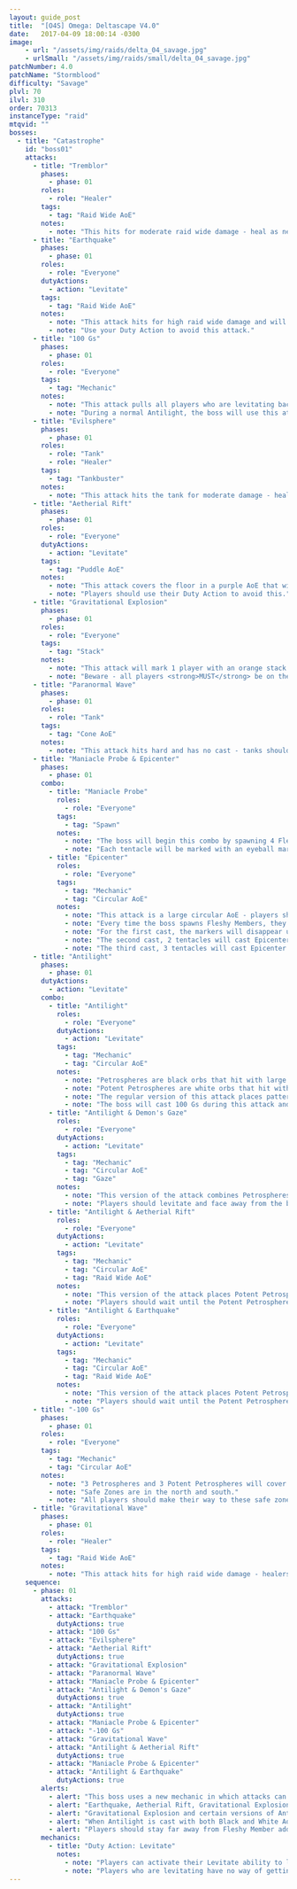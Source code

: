 ```yaml
---
layout: guide_post
title:  "[O4S] Omega: Deltascape V4.0"
date:   2017-04-09 18:00:14 -0300
image:
    - url: "/assets/img/raids/delta_04_savage.jpg"
    - urlSmall: "/assets/img/raids/small/delta_04_savage.jpg"
patchNumber: 4.0
patchName: "Stormblood"
difficulty: "Savage"
plvl: 70
ilvl: 310
order: 70313
instanceType: "raid"
mtqvid: ""
bosses:
  - title: "Catastrophe"
    id: "boss01"
    attacks:
      - title: "Tremblor"
        phases:
          - phase: 01
        roles:
          - role: "Healer"
        tags:
          - tag: "Raid Wide AoE"
        notes:
          - note: "This hits for moderate raid wide damage - heal as necessary."
      - title: "Earthquake"
        phases:
          - phase: 01
        roles:
          - role: "Everyone"
        dutyActions:
          - action: "Levitate"
        tags:
          - tag: "Raid Wide AoE"
        notes:
          - note: "This attack hits for high raid wide damage and will give players a stacking Vulnerability Up debuff if hit."
          - note: "Use your Duty Action to avoid this attack."
      - title: "100 Gs"
        phases:
          - phase: 01
        roles:
          - role: "Everyone"
        tags:
          - tag: "Mechanic"
        notes:
          - note: "This attack pulls all players who are levitating back to the ground."
          - note: "During a normal Antilight, the boss will use this attack to pull players back to the ground, making the only safe zone accessible."
      - title: "Evilsphere"
        phases:
          - phase: 01
        roles:
          - role: "Tank"
          - role: "Healer"
        tags:
          - tag: "Tankbuster"
        notes:
          - note: "This attack hits the tank for moderate damage - heal and cooldown as necessary."
      - title: "Aetherial Rift"
        phases:
          - phase: 01
        roles:
          - role: "Everyone"
        dutyActions:
          - action: "Levitate"
        tags:
          - tag: "Puddle AoE"
        notes:
          - note: "This attack covers the floor in a purple AoE that will slowly draw players into the ground, killing them if it is successful."
          - note: "Players should use their Duty Action to avoid this."
      - title: "Gravitational Explosion"
        phases:
          - phase: 01
        roles:
          - role: "Everyone"
        tags:
          - tag: "Stack"
        notes:
          - note: "This attack will mark 1 player with an orange stack marker."
          - note: "Beware - all players <strong>MUST</strong> be on the same level to share the damage - if the player is levitating, all other players should also levitate using their Duty Action."
      - title: "Paranormal Wave"
        phases:
          - phase: 01
        roles:
          - role: "Tank"
        tags:
          - tag: "Cone AoE"
        notes:
          - note: "This attack hits hard and has no cast - tanks should face the boss away from the group at all times."
      - title: "Maniacle Probe & Epicenter"
        phases:
          - phase: 01
        combo:
          - title: "Maniacle Probe"
            roles:
              - role: "Everyone"
            tags:
              - tag: "Spawn"
            notes:
              - note: "The boss will begin this combo by spawning 4 Fleshy Member adds."
              - note: "Each tentacle will be marked with an eyeball marker - this marker indicates which of the tentacles will hit with Epicenter."
          - title: "Epicenter"
            roles:
              - role: "Everyone"
            tags:
              - tag: "Mechanic"
              - tag: "Circular AoE"
            notes:
              - note: "This attack is a large circular AoE - players should run to the Fleshy Member adds that <strong>DO NOT</strong> have eyeball markers."
              - note: "Every time the boss spawns Fleshy Members, they will all begin with eyeball markers."
              - note: "For the first cast, the markers will disappear until 1 tentacle is left - this is the tentacle that will cast Epicenter."
              - note: "The second cast, 2 tentacles will cast Epicenter."
              - note: "The third cast, 3 tentacles will cast Epicenter."
      - title: "Antilight"
        phases:
          - phase: 01
        dutyActions:
          - action: "Levitate"
        combo:
          - title: "Antilight"
            roles:
              - role: "Everyone"
            dutyActions:
              - action: "Levitate"
            tags:
              - tag: "Mechanic"
              - tag: "Circular AoE"
            notes:
              - note: "Petrospheres are black orbs that hit with large circular AoEs on the <strong>GROUND LEVEL</strong>."
              - note: "Potent Petrospheres are white orbs that hit with large circular AoEs on the <strong>UPPER LEVEL</strong>."
              - note: "The regular version of this attack places patterns of both types - the only safe zone is on the <strong>GROUND LEVEL</strong> at the very center of the arena."
              - note: "The boss will cast 100 Gs during this attack and pull all levitating players to the ground."
          - title: "Antilight & Demon's Gaze"
            roles:
              - role: "Everyone"
            dutyActions:
              - action: "Levitate"
            tags:
              - tag: "Mechanic"
              - tag: "Circular AoE"
              - tag: "Gaze"
            notes:
              - note: "This version of the attack combines Petrospheres (Black Orbs, Ground Level) with a gaze attack."
              - note: "Players should levitate and face away from the boss to avoid Petrification and a stacking Vulnerability Up debuff."
          - title: "Antilight & Aetherial Rift"
            roles:
              - role: "Everyone"
            dutyActions:
              - action: "Levitate"
            tags:
              - tag: "Mechanic"
              - tag: "Circular AoE"
              - tag: "Raid Wide AoE"
            notes:
              - note: "This version of the attack places Potent Petrospheres (White Orbs, Upper Level) and is followed up by Aetherial Rift."
              - note: "Players should wait until the Potent Petrospheres explode before using their Duty Action to lift themselves out of the Aetherial Rift."
          - title: "Antilight & Earthquake"
            roles:
              - role: "Everyone"
            dutyActions:
              - action: "Levitate"
            tags:
              - tag: "Mechanic"
              - tag: "Circular AoE"
              - tag: "Raid Wide AoE"
            notes:
              - note: "This version of the attack places Potent Petrospheres (White Orbs, Upper Level) and is followed up by Earthquake."
              - note: "Players should wait until the Potent Petrospheres explode before using their Duty Action to lift themselves out of Earthquake's way."
      - title: "-100 Gs"
        phases:
          - phase: 01
        roles:
          - role: "Everyone"
        tags:
          - tag: "Mechanic"
          - tag: "Circular AoE"
        notes:
          - note: "3 Petrospheres and 3 Potent Petrospheres will cover the arena."
          - note: "Safe Zones are in the north and south."
          - note: "All players should make their way to these safe zones before the boss knocks everyone into the air to avoid being hit."
      - title: "Gravitational Wave"
        phases:
          - phase: 01
        roles:
          - role: "Healer"
        tags:
          - tag: "Raid Wide AoE"
        notes:
          - note: "This attack hits for high raid wide damage - healers keep an eye out for this attack."
    sequence:
      - phase: 01
        attacks:
          - attack: "Tremblor"
          - attack: "Earthquake"
            dutyActions: true
          - attack: "100 Gs"
          - attack: "Evilsphere"
          - attack: "Aetherial Rift"
            dutyActions: true
          - attack: "Gravitational Explosion"
          - attack: "Paranormal Wave"
          - attack: "Maniacle Probe & Epicenter"
          - attack: "Antilight & Demon's Gaze"
            dutyActions: true
          - attack: "Antilight"
            dutyActions: true
          - attack: "Maniacle Probe & Epicenter"
          - attack: "-100 Gs"
          - attack: "Gravitational Wave"
          - attack: "Antilight & Aetherial Rift"
            dutyActions: true
          - attack: "Maniacle Probe & Epicenter"
          - attack: "Antilight & Earthquake"
            dutyActions: true
        alerts:
          - alert: "This boss uses a new mechanic in which attacks can hit on 1 of 2 'levels'."
          - alert: "Earthquake, Aetherial Rift, Gravitational Explosion, and certain versions of Antilight (Black AoEs) all hit players on the ground level."
          - alert: "Gravitational Explosion and certain versions of Antilight (White AoEs) can hit players who are levitating (Upper Level)."
          - alert: "When Antilight is cast with both Black and White AoEs, all players should run to the center of the arena where there is a small safe zone on the ground level."
          - alert: "Players should stay far away from Fleshy Member adds with eyeball markers above them."
        mechanics:
          - title: "Duty Action: Levitate"
            notes:
              - note: "Players can activate their Levitate ability to lift themselves off the floor, allowing them to dodge certain mechanics."
              - note: "Players who are levitating have no way of getting back to the ground except the boss' attack 100 Gs - be very careful when you use this ability."
---
```


